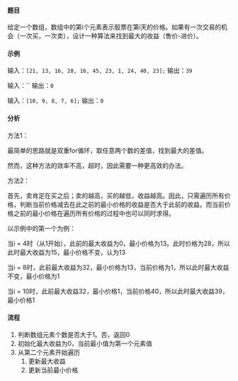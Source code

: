 #### 题目

给定一个数组，数组中的第i个元素表示股票在第i天的价格。如果有一次交易的机会（一次买，一次卖），设计一种算法来找到最大的收益（售价-进价）。

#### 示例

输入：`[21, 13, 16, 28, 16, 45, 23, 1, 24, 40, 23];`
输出：`39`

输入：``
输出：`0`

输入：`[10, 9, 8, 7, 6];`
输出：`0`

#### 分析

方法1：

最简单的思路就是双重for循环，取任意两个数的差值，找到最大的差值。

然而，这种方法的效率不高，超时，因此需要一种更高效的办法。

方法2：

首先，卖肯定在买之后；卖的越高，买的越低，收益越高。因此，只需遍历所有价格，判断当前价格减去在此之前的最小价格的收益是否大于此前的收益。而当前价格之前的最小价格在遍历所有价格的过程中也可以同时求得。

以示例中的第一个为例：

当i = 4时（从1开始），此前的最大收益为0，最小价格为13。此时价格为28，所以此时最大收益为15，最小价格不变，认为13

当i = 8时，此前最大收益为32，最小价格为13，当前价格为1，所以此时最大收益不变，最小价格为1

当i = 10时，此前最大收益32，最小价格1，当前价格40，所以此时最大收益39，最小价格1

#### 流程

1. 判断数组元素个数是否大于1。否，返回0
2. 初始化最大收益为0，当前最小值为第一个元素值
3. 从第二个元素开始遍历
    1. 更新最大收益
    2. 更新当前最小价格
